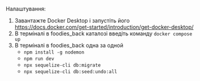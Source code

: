 Налаштування:
1. Завантажте Docker Desktop і запустіть його   https://docs.docker.com/get-started/introduction/get-docker-desktop/ 
2. В терміналі в foodies_back каталозі введіть команду ```docker compose up```
3. В терміналі в foodies_back  одна за одной
   - ```npm install -g nodemon```
   - ```npm run dev```
   - ```npx sequelize-cli db:migrate```
   - ```npx sequelize-cli db:seed:undo:all```